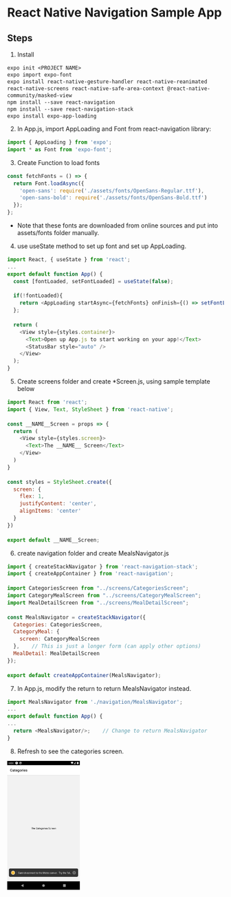 # React Native Navigation Sample App


## Steps

1. Install
```
expo init <PROJECT NAME>
expo import expo-font
expo install react-native-gesture-handler react-native-reanimated react-native-screens react-native-safe-area-context @react-native-community/masked-view
npm install --save react-navigation
npm install --save react-navigation-stack
expo install expo-app-loading
```

2. In App.js, import AppLoading and Font from react-navigation library:
```js
import { AppLoading } from 'expo';
import * as Font from 'expo-font';
```

3. Create Function to load fonts
```js
const fetchFonts = () => {
  return Font.loadAsync({
    'open-sans': require('./assets/fonts/OpenSans-Regular.ttf'),
    'open-sans-bold': require('./assets/fonts/OpenSans-Bold.ttf')
  });
};
```
 - Note that these fonts are downloaded from online sources and put into assets/fonts folder manually.

4. use useState method to set up font and set up AppLoading.

```js
import React, { useState } from 'react';
...
export default function App() {
  const [fontLoaded, setFontLoaded] = useState(false);

  if(!fontLoaded){
    return <AppLoading startAsync={fetchFonts} onFinish={() => setFontLoaded(true)}/>
  };

  return (
    <View style={styles.container}>
      <Text>Open up App.js to start working on your app!</Text>
      <StatusBar style="auto" />
    </View>
  );
}
```

5. Create screens folder and create *Screen.js, using sample template below
```js
import React from 'react';
import { View, Text, StyleSheet } from 'react-native';

const __NAME__Screen = props => {
  return (
    <View style={styles.screen}>
      <Text>The __NAME__ Screen</Text>
    </View>
  )
}

const styles = StyleSheet.create({
  screen: {
    flex: 1,
    justifyContent: 'center',
    alignItems: 'center'
  }
})

export default __NAME__Screen;
```

6. create navigation folder and create MealsNavigator.js
```js
import { createStackNavigator } from 'react-navigation-stack';
import { createAppContainer } from 'react-navigation';

import CategoriesScreen from "../screens/CategoriesScreen";
import CategoryMealScreen from "../screens/CategoryMealScreen";
import MealDetailScreen from "../screens/MealDetailScreen";

const MealsNavigator = createStackNavigator({
  Categories: CategoriesScreen,
  CategoryMeal: {
    screen: CategoryMealScreen
  },    // This is just a longer form (can apply other options)
  MealDetail: MealDetailScreen
});

export default createAppContainer(MealsNavigator);
```

7. In App.js, modify the return to return MealsNavigator instead.

```js
import MealsNavigator from './navigation/MealsNavigator';
...
export default function App() {
...
  return <MealsNavigator/>;    // Change to return MealsNavigator
}
```

8. Refresh to see the categories screen.

<img src="./img/initialNavigator.png" height="300px"/>

